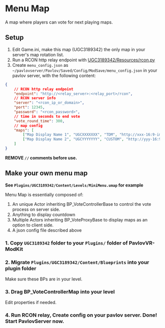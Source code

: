 # Menu Map

A map where players can vote for next playing maps.

## Setup

1. Edit Game.ini, make this map (UGC3189342) the only map in your server's map rotation list.
2. Run a RCON http relay endpoint with [UGC3189342/Resources/rcon.py](UGC3189342/Resources/rcon.py)
3. Create `menu_config.json` as `~/pavlovserver/Pavlov/Saved/Config/ModSave/menu_config.json` in your pavlov server, with the following content:

```json
{
    // RCON http relay endpoint
    "endpoint": "http://<relay_server>:<relay_port>/rcon",
    // RCON server info
    "server": "<rcon_ip_or_domain>",
    "port": 12345,
    "password": "<rcon_password>",
    // time in seconds to end vote
    "vote_round_time": 300,
    // map config
    "maps": [
        ["Map Display Name 1", "UGCXXXXXXX", "TDM", "http://xxx-16:9-image-to-display.png"],
        ["Map Display Name 2", "UGCYYYYYYY", "CUSTOM", "http://yyy-16:9-image-to-display.png"]
    ]
}
```

**REMOVE `//` comments before use.**

## Make your own menu map

**See `Plugins/UGC3189342/Content/Levels/MiniMenu.umap` for example**

Menu Map is essentially composed of:

1. An unique Actor inheriting BP_VoteControllerBase to control the vote process on server side.
2. Anything to display countdown
3. Multiple Actors inheriting BP_VoteProxyBase to display maps as an option to client side.
4. A json config file described above

### 1. Copy `UGC3189342` folder to your `Plugins/` folder of PavlovVR-ModKit

### 2. Migrate `Plugins/UGC3189342/Content/Blueprints` into your plugin folder

Make sure these BPs are in your level.

### 3. Drag BP_VoteControllerMap into your level

Edit properties if needed.

### 4. Run RCON relay, Create config on your pavlov server. Done! Start PavlovServer now.

